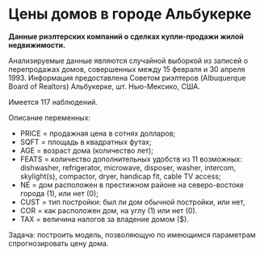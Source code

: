 Цены домов в городе Альбукерке
==============================

**Данные риэлтерских компаний о сделках купли-продажи жилой недвижимости.**

Анализируемые данные являются случайной выборкой из записей о перепродажах домов, совершенных между 15 февраля и 30 апреля 1993.
Информация предоставлена Советом риэлтеров (Albuquerque Board of Realtors) Альбукерке, шт. Нью-Мексико, США.

Имеется 117 наблюдений.

Описание переменных:

* PRICE = продажная цена в сотнях долларов;
* SQFT = площадь в квадратных футах;
* AGE = возраст дома (количество лет);
* FEATS = количество дополнительных удобств из 11 возможных: dishwasher, refrigerator, microwave, disposer, washer, intercom,
skylight(s), compactor, dryer, handicap fit, cable TV access;
* NE = дом расположен в престижном районе на северо-востоке
города (1), или нет (0);
* CUST = тип постройки: был ли дом обычной постройки, или нет,
* COR = как расположен дом, на углу (1) или нет (0).
* TAX = величина налогов за владение домом ($).

Задача: построить модель, позволяющую по имеющимся параметрам спрогнозировать цену дома.
